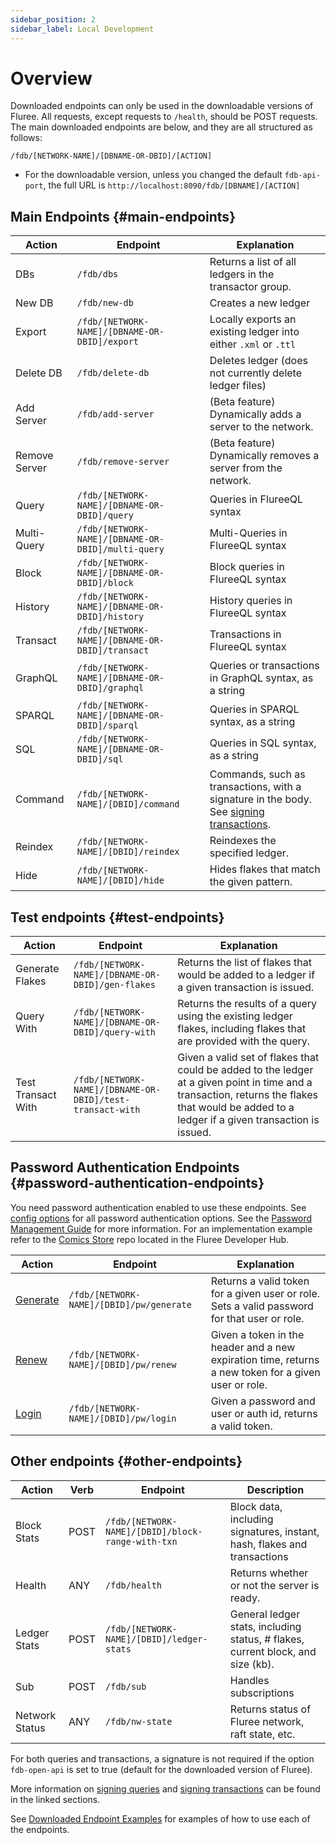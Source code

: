 ```yaml
---
sidebar_position: 2
sidebar_label: Local Development
---
```

# Overview

Downloaded endpoints can only be used in the downloadable versions of Fluree. All requests, except requests to `/health`, should be POST requests. The main downloaded endpoints are below, and they are all structured as follows:

`/fdb/[NETWORK-NAME]/[DBNAME-OR-DBID]/[ACTION]`

- For the downloadable version, unless you changed the default `fdb-api-port`, the full URL is `http://localhost:8090/fdb/[DBNAME]/[ACTION]`

## Main Endpoints {#main-endpoints}

Action | Endpoint | Explanation
-- | -- | --
DBs | `/fdb/dbs` | Returns a list of all ledgers in the transactor group.
New DB | `/fdb/new-db` | Creates a new ledger
Export | `/fdb/[NETWORK-NAME]/[DBNAME-OR-DBID]/export` | Locally exports an existing ledger into either `.xml` or `.ttl`
Delete DB | `/fdb/delete-db` | Deletes ledger (does not currently delete ledger files)
Add Server | `/fdb/add-server` | (Beta feature) Dynamically adds a server to the network.
Remove Server | `/fdb/remove-server`| (Beta feature) Dynamically removes a server from the network.
Query | `/fdb/[NETWORK-NAME]/[DBNAME-OR-DBID]/query` | Queries in FlureeQL syntax
Multi-Query | `/fdb/[NETWORK-NAME]/[DBNAME-OR-DBID]/multi-query` | Multi-Queries in FlureeQL syntax
Block | `/fdb/[NETWORK-NAME]/[DBNAME-OR-DBID]/block` | Block queries in FlureeQL syntax
History |  `/fdb/[NETWORK-NAME]/[DBNAME-OR-DBID]/history`| History queries in FlureeQL syntax
Transact | `/fdb/[NETWORK-NAME]/[DBNAME-OR-DBID]/transact` | Transactions in FlureeQL syntax
GraphQL | `/fdb/[NETWORK-NAME]/[DBNAME-OR-DBID]/graphql` | Queries or transactions in GraphQL syntax, as a string
SPARQL | `/fdb/[NETWORK-NAME]/[DBNAME-OR-DBID]/sparql` | Queries in SPARQL syntax, as a string
SQL | `/fdb/[NETWORK-NAME]/[DBNAME-OR-DBID]/sql` | Queries in SQL syntax, as a string
Command | `/fdb/[NETWORK-NAME]/[DBID]/command` | Commands, such as transactions, with a signature in the body. See [signing transactions](/guides/identity/signatures#signed-transactions).
Reindex | `/fdb/[NETWORK-NAME]/[DBID]/reindex` | Reindexes the specified ledger.
Hide | `/fdb/[NETWORK-NAME]/[DBID]/hide` | Hides flakes that match the given pattern.

## Test endpoints {#test-endpoints}

Action | Endpoint | Explanation
-- | -- | --
Generate Flakes | `/fdb/[NETWORK-NAME]/[DBNAME-OR-DBID]/gen-flakes` | Returns the list of flakes that would be added to a ledger if a given transaction is issued.
Query With | `/fdb/[NETWORK-NAME]/[DBNAME-OR-DBID]/query-with` | Returns the results of a query using the existing ledger flakes, including flakes that are provided with the query.
Test Transact With | `/fdb/[NETWORK-NAME]/[DBNAME-OR-DBID]/test-transact-with` | Given a valid set of flakes that could be added to the ledger at a given point in time and a transaction, returns the flakes that would be added to a ledger if a given transaction is issued.

## Password Authentication Endpoints {#password-authentication-endpoints}

You need password authentication enabled to use these endpoints. See [config options](/docs/getting-started/installation#password-and-jwt-token-settings) for all password authentication options. See the [Password Management Guide](/guides/identity/password-management) for more information. For an implementation example refer to the [Comics Store](https://github.com/fluree/developer-hub) repo located in the Fluree Developer Hub.

Action | Endpoint | Explanation
-- | -- | --
[Generate](/api/downloaded-endpoints/downloaded-examples#pwgenerate) | `/fdb/[NETWORK-NAME]/[DBID]/pw/generate` | Returns a valid token for a given user or role. Sets a valid password for that user or role.
[Renew](/api/downloaded-endpoints/downloaded-examples#pwrenew) | `/fdb/[NETWORK-NAME]/[DBID]/pw/renew` | Given a token in the header and a new expiration time, returns a new token for a given user or role.
[Login](/api/downloaded-endpoints/downloaded-examples#pwlogin) | `/fdb/[NETWORK-NAME]/[DBID]/pw/login` | Given a password and user or auth id, returns a valid token.

## Other endpoints {#other-endpoints}

Action | Verb | Endpoint | Description
-- | -- | -- | --
Block Stats | POST | `/fdb/[NETWORK-NAME]/[DBID]/block-range-with-txn` | Block data, including signatures, instant, hash, flakes and transactions
Health | ANY | `/fdb/health` | Returns whether or not the server is ready.
Ledger Stats | POST | `/fdb/[NETWORK-NAME]/[DBID]/ledger-stats` | General ledger stats, including status, # flakes, current block, and size (kb).
Sub | POST | `/fdb/sub` | Handles subscriptions
Network Status | ANY | `/fdb/nw-state` | Returns status of Fluree network, raft state, etc.

For both queries and transactions, a signature is not required if the option `fdb-open-api` is set to true (default for the downloaded version of Fluree).

More information on [signing queries](/guides/identity/signatures#signed-queries) and [signing transactions](/guides/identity/signatures#signed-transactions) can be found in the linked sections.

See [Downloaded Endpoint Examples](/api/downloaded-endpoints/downloaded-examples) for examples of how to use each of the endpoints.
